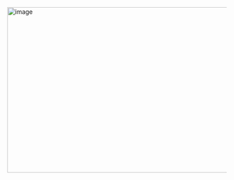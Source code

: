 <img width="1281" height="381" alt="image" src="https://github.com/user-attachments/assets/b68e6768-2511-42b1-8ebd-b1a276e186d8" />
